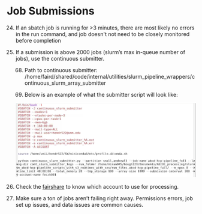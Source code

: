 # Job Submissions

24. If an sbatch job is running for >3 minutes, there are most likely no errors in the run command, and job doesn't not need to be closely monitored before completion 

25. If a submission is above 2000 jobs (slurm’s max in-queue number of jobs), use the continuous submitter.

    68. Path to continuous submitter: /home/faird/shared/code/internal/utilities/slurm_pipeline_wrappers/continuous_slurm_array_submitter

    69. Below is an example of what the submitter script will look like:

    ![example job submission script](img/jobs.png)

26. Check the [fairshare](#5-fairshare) to know which account to use for processing.

27. Make sure a ton of jobs aren’t failing right away. Permissions errors, job set up issues, and data issues are common causes.